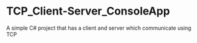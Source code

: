 # TCP_Client-Server_ConsoleApp
A simple C# project that has a client and server which communicate using TCP
